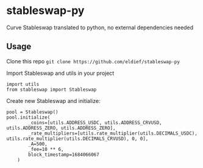 # stableswap-py
Curve Stableswap translated to python, no external dependencies needed

## Usage
Clone this repo `git clone https://github.com/eldief/stableswap-py`


Import Stableswap and utils in your project 
```
import utils
from stableswap import Stableswap
```


Create new Stableswap and initialize:
```
pool = Stableswap()
pool.initialize(
        _coins=[utils.ADDRESS_USDC, utils.ADDRESS_CRVUSD, utils.ADDRESS_ZERO, utils.ADDRESS_ZERO], 
        _rate_multipliers=[utils.rate_multiplier(utils.DECIMALS_USDC), utils.rate_multiplier(utils.DECIMALS_CRVUSD), 0, 0], 
        _A=500, 
        _fee=10 ** 6, 
        block_timestamp=1684066067
    )
```